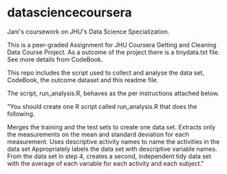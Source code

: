 # datasciencecoursera
Jani's coursework on JHU's Data Science Specialization.

This is a peer-graded Assignment for JHU Coursera Getting and Cleaning Data Course Project. As a 
outcome of the project there is a tinydata.txt file. See more details from CodeBook.

This repo includes the script used to collect and analyse the data set, CodeBook, the outcome dataset 
and this readme file.

The script, run_analysis.R, behaves as the per instructions attached below.

"You should create one R script called run_analysis.R that does the following.

Merges the training and the test sets to create one data set.
Extracts only the measurements on the mean and standard deviation for each measurement.
Uses descriptive activity names to name the activities in the data set
Appropriately labels the data set with descriptive variable names.
From the data set in step 4, creates a second, independent tidy data set with the average of each variable for each activity and each subject."
